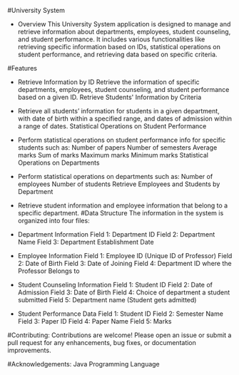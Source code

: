 #University System
- Overview
This University System application is designed to manage and retrieve information about departments, employees, student counseling, and student performance. It includes various functionalities like retrieving specific information based on IDs, statistical operations on student performance, and retrieving data based on specific criteria.

#Features
- Retrieve Information by ID
Retrieve the information of specific departments, employees, student counseling, and student performance based on a given ID.
Retrieve Students' Information by Criteria

- Retrieve all students’ information for students in a given department, with date of birth within a specified range, and dates of admission within a range of dates.
Statistical Operations on Student Performance

- Perform statistical operations on student performance info for specific students such as:
Number of papers
Number of semesters
Average marks
Sum of marks
Maximum marks
Minimum marks
Statistical Operations on Departments

- Perform statistical operations on departments such as:
Number of employees
Number of students
Retrieve Employees and Students by Department

- Retrieve student information and employee information that belong to a specific department.
#Data Structure
The information in the system is organized into four files:

- Department Information
Field 1: Department ID
Field 2: Department Name
Field 3: Department Establishment Date
- Employee Information
Field 1: Employee ID (Unique ID of Professor)
Field 2: Date of Birth
Field 3: Date of Joining
Field 4: Department ID where the Professor Belongs to
- Student Counseling Information
Field 1: Student ID
Field 2: Date of Admission
Field 3: Date of Birth
Field 4: Choice of department a student submitted
Field 5: Department name (Student gets admitted)
- Student Performance Data
Field 1: Student ID
Field 2: Semester Name
Field 3: Paper ID
Field 4: Paper Name
Field 5: Marks

#Contributing: Contributions are welcome! Please open an issue or submit a pull request for any enhancements, bug fixes, or documentation improvements.

#Acknowledgements: Java Programming Language

